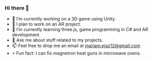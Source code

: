 ### Hi there 👋

<!--
**Maryam-Ejaz/Maryam-Ejaz** is a ✨ _special_ ✨ repository because its `README.md` (this file) appears on your GitHub profile.-->


- 🔭 I’m currently working on a 3D game using Unity.
- 🔭 I plan to work on an AR project.
- 🌱 I’m currently learning three.js, game programming in C# and AR development.
- 💬 Ask me about stuff related to my projects.
- 📫 Feel free to drop me an email at mariam.ejaz12@gmail.com
- ⚡ Fun fact: I can fix magnetron heat guns in microwave ovens.

